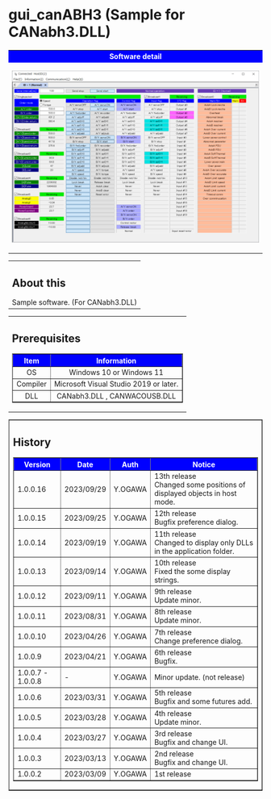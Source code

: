 # gui_canABH3 (Sample for CANabh3.DLL)

<table width="100%" border="0">
<tr><th align="center" valign="center" bgcolor="blue"><font color="white">Software detail</font></th></tr>
<tr><td align="center" valign="center">

![](img/gui_canABH3.png)
</td></tr>
</table>

<table border="0">
    <tr><td><h2>About this</h2>
        Sample software. (For CANabh3.DLL)
        </td>
    </tr>
</table>

<!-- Prerequisites -->
<table border="0">
    <tr><td><h2>Prerequisites</h2>
    <table border="1">
        <tr><th bgcolor="blue"><font color="white">Item</font></th><th bgcolor="blue"><font color="white">Information</font></th></tr>
        <tr><td align="center">OS</td><td align="center">Windows 10 or Windows 11</td></tr>
        <tr><td align="center">Compiler</td><td align="center">Microsoft Visual Studio 2019 or later.</td></tr>
        <tr><td align="center">DLL</td><td align="center">CANabh3.DLL , CANWACOUSB.DLL</td></tr>
    </table>
    </td></tr>
</table>

<!-- Version table -->
<table border="1">
   <tr><td><h2>History</h2>
    <table border="1">
        <tr>
            <th bgcolor="blue"><font color="white">Version</font></th>
            <th bgcolor="blue"><font color="white">Date</font></th>
            <th bgcolor="blue"><font color="white">Auth</font></th>
            <th bgcolor="blue"><font color="white">Notice</font></th>
        </tr>
        <tr>
            <td>1.0.0.16</td>
            <td>2023/09/29</td>
            <td>Y.OGAWA</td>
            <td>13th release<br>Changed some positions of displayed objects in host mode.</td>
        </tr>
        <tr>
            <td>1.0.0.15</td>
            <td>2023/09/25</td>
            <td>Y.OGAWA</td>
            <td>12th release<br>Bugfix preference dialog.</td>
        </tr>
        <tr>
            <td>1.0.0.14</td>
            <td>2023/09/19</td>
            <td>Y.OGAWA</td>
            <td>11th release<br>Changed to display only DLLs in the application folder.</td>
        </tr>
        <tr>
            <td>1.0.0.13</td>
            <td>2023/09/14</td>
            <td>Y.OGAWA</td>
            <td>10th release<br>Fixed the some display strings.</td>
        </tr>
        <tr>
            <td>1.0.0.12</td>
            <td>2023/09/11</td>
            <td>Y.OGAWA</td>
            <td>9th release<br>Update minor.</td>
        </tr>
        <tr>
            <td>1.0.0.11</td>
            <td>2023/08/31</td>
            <td>Y.OGAWA</td>
            <td>8th release<br>Update minor.</td>
        </tr>
        <tr>
            <td>1.0.0.10</td>
            <td>2023/04/26</td>
            <td>Y.OGAWA</td>
            <td>7th release<br>Change preference dialog.</td>
        </tr>
        <tr>
            <td>1.0.0.9</td>
            <td>2023/04/21</td>
            <td>Y.OGAWA</td>
            <td>6th release<br>Bugfix.</td>
        </tr>
        <tr>
            <td>1.0.0.7 - 1.0.0.8</td>
            <td>-</td>
            <td>Y.OGAWA</td>
            <td>Minor update. (not release)</td>
        </tr>
        <tr>
            <td>1.0.0.6</td>
            <td>2023/03/31</td>
            <td>Y.OGAWA</td>
            <td>5th release<br>Bugfix and some futures add.</td>
        </tr>
        <tr>
            <td>1.0.0.5</td>
            <td>2023/03/28</td>
            <td>Y.OGAWA</td>
            <td>4th release<br>Update minor.</td>
        </tr>
        <tr>
            <td>1.0.0.4</td>
            <td>2023/03/27</td>
            <td>Y.OGAWA</td>
            <td>3rd release<br>Bugfix and change UI.</td>
        </tr>
        <tr>
            <td>1.0.0.3</td>
            <td>2023/03/13</td>
            <td>Y.OGAWA</td>
            <td>2nd release<br>Bugfix and change UI.</td>
        </tr>
        <tr>
            <td>1.0.0.2</td>
            <td>2023/03/09</td>
            <td>Y.OGAWA</td>
            <td>1st release</td>
        </tr>
    </table>
    </td></tr>
</table>


